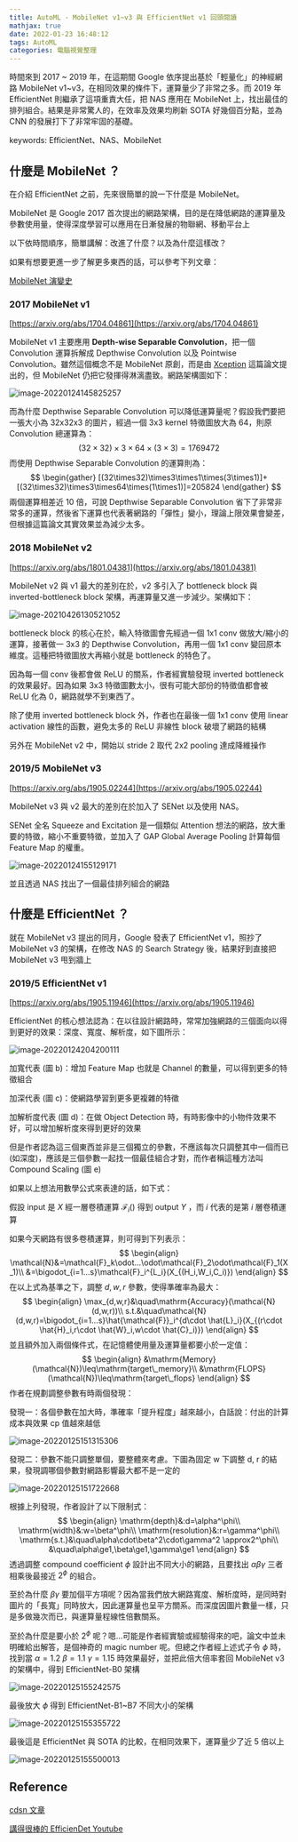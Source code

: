 ```yaml
---
title: AutoML - MobileNet v1~v3 與 EfficientNet v1 回頭閱讀
mathjax: true
date: 2022-01-23 16:48:12
tags: AutoML
categories: 電腦視覺整理
---
```


時間來到 2017 ~ 2019 年，在這期間 Google 依序提出基於「輕量化」的神經網路 MobileNet v1~v3，在相同效果的條件下，運算量少了非常之多。而 2019 年 EfficientNet 則繼承了這項重責大任，把 NAS 應用在 MobileNet 上，找出最佳的排列組合。結果是非常驚人的，在效率及效果均刷新 SOTA 好幾個百分點，並為 CNN 的發展打下了非常牢固的基礎。

keywords: EfficientNet、NAS、MobileNet
<!--more-->

## 什麼是 MobileNet ？

在介紹 EfficientNet 之前，先來很簡單的說一下什麼是 MobileNet。

MobileNet 是 Google 2017 首次提出的網路架構，目的是在降低網路的運算量及參數使用量，使得深度學習可以應用在日漸發展的物聯網、移動平台上

以下依時間順序，簡單講解：改進了什麼？以及為什麼這樣改？

如果有想要更進一步了解更多東西的話，可以參考下列文章：

[MobileNet 演變史](https://chihangchen.medium.com/%E8%AB%96%E6%96%87%E7%AD%86%E8%A8%98-mobilenetv3%E6%BC%94%E8%AE%8A%E5%8F%B2-f5de728725bc)

### 2017 MobileNet v1

[https://arxiv.org/abs/1704.04861](https://arxiv.org/abs/1704.04861)

MobileNet v1 主要應用 **Depth-wise Separable Convolution**，把一個 Convolution 運算拆解成 Depthwise Convolution 以及 Pointwise Convolution。雖然這個概念不是 MobileNet 原創，而是由 [Xception](https://arxiv.org/abs/1610.02357) 這篇論文提出的，但 MobileNet 仍把它發揮得淋漓盡致。網路架構圖如下：

![image-20220124145825257](https://i.imgur.com/zjQuFO3.png)

而為什麼 Depthwise Separable Convolution 可以降低運算量呢？假設我們要把一張大小為 32x32x3 的圖片，經過一個 3x3 kernel 特徵圖放大為 64，則原 Convolution 總運算為：
$$
(32\times32)\times3\times64\times(3\times3)=1769472
$$
而使用 Depthwise Separable Convolution 的運算則為：
$$
\begin{gather}
[(32\times32)\times3\times1\times(3\times1)]+
[(32\times32)\times3\times64\times(1\times1)]=205824
\end{gather}
$$
兩個運算相差近 10 倍，可說 Depthwise Separable Convolution 省下了非常非常多的運算，然後省下運算也代表著網路的「彈性」變小，理論上限效果會變差，但根據這篇論文其實效果並為減少太多。

### 2018 MobileNet v2

[https://arxiv.org/abs/1801.04381](https://arxiv.org/abs/1801.04381)

MobileNet v2 與 v1 最大的差別在於，v2 多引入了 bottleneck block 與 inverted-bottleneck block 架構，再運算量又進一步減少。架構如下：

<img src="https://i.imgur.com/kn5AjKz.png" alt="image-20210426130521052"/>

bottleneck block 的核心在於，輸入特徵圖會先經過一個 1x1 conv 做放大/縮小的運算，接著做一 3x3 的 Depthwise Convolution，再用一個 1x1 conv 變回原本維度。這種把特徵圖放大再縮小就是 bottleneck 的特色了。

因為每一個 conv 後都會做 ReLU 的關系，作者經實驗發現 inverted bottleneck 的效果最好。因為如果 3x3 特徵圖數太小，很有可能大部份的特徵值都會被 ReLU 化為 0，網路就學不到東西了。

除了使用 inverted bottleneck block 外，作者也在最後一個 1x1 conv 使用 linear activation 線性的函數，避免太多的 ReLU 非線性 block 破壞了網路的結構

另外在 MobileNet v2 中，開始以 stride 2 取代 2x2 pooling 達成降維操作

### 2019/5 MobileNet v3

[https://arxiv.org/abs/1905.02244](https://arxiv.org/abs/1905.02244)

MobileNet v3 與 v2 最大的差別在於加入了 SENet 以及使用 NAS。

SENet 全名 Squeeze and Excitation 是一個類似 Attention 想法的網路，放大重要的特徵，縮小不重要特徵，並加入了 GAP Global Average Pooling 計算每個 Feature Map 的權重。

![image-20220124155129171](https://i.imgur.com/yMSANwl.png)

並且透過 NAS 找出了一個最佳排列組合的網路

## 什麼是 EfficientNet ？

就在 MobileNet v3 提出的同月，Google 發表了 EfficientNet v1，照抄了 MobileNet v3 的架構，在修改 NAS 的 Search Strategy 後，結果好到直接把 MobileNet v3 甩到牆上

### 2019/5 EfficientNet v1

[https://arxiv.org/abs/1905.11946](https://arxiv.org/abs/1905.11946)

EfficientNet 的核心想法認為：在以往設計網路時，常常加強網路的三個面向以得到更好的效果：深度、寬度、解析度，如下圖所示：

![image-20220124204200111](https://i.imgur.com/qX2iVPC.png)

加寬代表 (圖 b)：增加 Feature Map 也就是 Channel 的數量，可以得到更多的特徵組合

加深代表 (圖 c)：使網路學習到更多更複雜的特徵

加解析度代表 (圖 d)：在做 Object Detection 時，有時影像中的小物件效果不好，可以增加解析度來得到更好的效果

但是作者認為這三個東西並非是三個獨立的參數，不應該每次只調整其中一個而已 (如深度)，應該是三個參數一起找一個最佳組合才對，而作者稱這種方法叫 Compound Scaling (圖 e)

如果以上想法用數學公式來表達的話，如下式：

假設 input 是 $X$ 經一層卷積運算 $\mathcal{F}_i()$ 得到 output $Y$ ，而 $i$ 代表的是第 $i$ 層卷積運算

如果今天網路有很多卷積運算，則可得到下列表示：
$$
\begin{align}
\mathcal{N}&=\mathcal{F}_k\odot...\odot\mathcal{F}_2\odot\mathcal{F}_1(X_1)\\
&=\bigodot_{i=1...s}\mathcal{F}_i^{L_i}(X_{(H_i,W_i,C_i)})
\end{align}
$$
在以上式為基準之下，調整 $d,w,r$ 參數，使得準確率為最大：
$$
\begin{align}
\max_{d,w,r}&\quad\mathrm{Accuracy}(\mathcal{N}(d,w,r))\\
s.t.&\quad\mathcal{N}(d,w,r)=\bigodot_{i=1...s}\hat{\mathcal{F}}_i^{d\cdot \hat{L}_i}(X_{(r\cdot \hat{H}_i,r\cdot \hat{W}_i,w\cdot \hat{C}_i)})
\end{align}
$$
並且額外加入兩個條件式，在記憶體使用量及運算量都要小於一定值：
$$
\begin{align}
&\mathrm{Memory}(\mathcal{N})\leq\mathrm{target\_memory}\\
&\mathrm{FLOPS}(\mathcal{N})\leq\mathrm{target\_flops}
\end{align}
$$
作者在規劃調整參數有時兩個發現：

發現一：各個參數在加大時，準確率「提升程度」越來越小，白話說：付出的計算成本與效果 cp 值越來越低

![image-20220125151315306](https://i.imgur.com/A5E4Z6o.png)

發現二：參數不能只調整單個，要整體來考慮。下圖為固定 w 下調整 d, r 的結果，發現調哪個參數對網路影響最大都不是一定的

![image-20220125151722668](https://i.imgur.com/A3fF45y.png)

根據上列發現，作者設計了以下限制式：
$$
\begin{align}
\mathrm{depth}&:d=\alpha^\phi\\
\mathrm{width}&:w=\beta^\phi\\
\mathrm{resolution}&:r=\gamma^\phi\\
\mathrm{s.t.}&\quad\alpha\cdot\beta^2\cdot\gamma^2 \approx2^\phi\\
&\quad\alpha\ge1,\beta\ge1,\gamma\ge1
\end{align}
$$
透過調整 compound coefficient $\phi$ 設計出不同大小的網路，且要找出 $\alpha\beta\gamma$ 三者相乘後最接近 $2^\phi$ 的組合。

至於為什麼 $\beta\gamma$ 要加個平方項呢？因為當我們放大網路寬度、解析度時，是同時對圖片的「長寬」同時放大，因此運算量也呈平方關系。而深度因圖片數量一樣，只是多做幾次而已，與運算量程線性倍數關系。

至於為什麼是要小於 $2^\phi$ 呢？嗯…可能是作者經實驗或經驗得來的吧，論文中並未明確給出解答，是個神奇的 magic number 呢。但總之作者經上述式子令 $\phi$ 時，找到當 $\alpha=1.2$ $\beta = 1.1$ $\gamma = 1.15$ 時效果最好，並把此倍大倍率套回 MobileNet v3 的架構中，得到 EfficientNet-B0 架構

![image-20220125155242575](https://i.imgur.com/nxWry7B.png)

最後放大 $\phi$ 得到 EfficientNet-B1~B7 不同大小的架構

![image-20220125155355722](https://i.imgur.com/ehgVs2g.png)

最後這是 EfficientNet 與 SOTA 的比較，在相同效果下，運算量少了近 5 倍以上

![image-20220125155500013](https://i.imgur.com/wCldkxc.png)

## Reference

[cdsn 文章](https://blog.csdn.net/qq_37541097/article/details/114434046)

[講得很棒的 EfficienDet Youtube](https://www.youtube.com/watch?v=qeCi-Qo1OcA)
